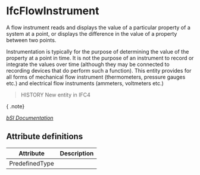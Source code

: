 IfcFlowInstrument
=================
A flow instrument reads and displays the value of a particular property of a
system at a point, or displays the difference in the value of a property
between two points.  
  
Instrumentation is typically for the purpose of determining the value of the
property at a point in time. It is not the purpose of an instrument to record
or integrate the values over time (although they may be connected to recording
devices that do perform such a function). This entity provides for all forms
of mechanical flow instrument (thermometers, pressure gauges etc.) and
electrical flow instruments (ammeters, voltmeters etc.)  
  
> HISTORY  New entity in IFC4  
  
{ .note}  
>  
[ _bSI
Documentation_](https://standards.buildingsmart.org/IFC/DEV/IFC4_2/FINAL/HTML/schema/ifcbuildingcontrolsdomain/lexical/ifcflowinstrument.htm)


Attribute definitions
---------------------
| Attribute      | Description   |
|----------------|---------------|
| PredefinedType |               |

